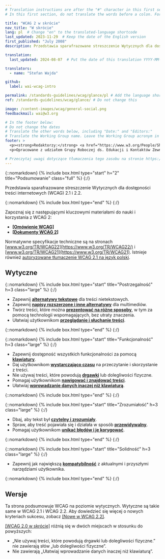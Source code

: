 ```yaml
---
# Translation instructions are after the "#" character in this first section. They are comments that do not show up in the web page. You do not need to translate the instructions after "#".
# In this first section, do not translate the words before a colon. For example, do not translate "title:". Do translate the text after "title:".

title: "WCAG 2 w skrócie"
nav_title: "W skrócie"
lang: pl  # Change "en" to the translated-language shortcode
last_updated: 2023-11-29  # Keep the date of the English version
first_published: "July 2008"
description: Przedstawia sparafrazowane streszczenie Wytycznych dla dostępności treści internetowych (WCAG) 2.

translation:
  last_updated: 2024-08-07  # Put the date of this translation YYYY-MM-DD (with month in the middle)

translators:
  - name: "Stefan Wajda"

github:
  label: wai-wcag-intro

permalink: /standards-guidelines/wcag/glance/pl # Add the language shortcode to the end, with no slash at end, for example: /link/to/page/fr
ref: /standards-guidelines/wcag/glance/ # Do not change this

image: /content-images/wcag/general-social.png
feedbackmail: wai@w3.org

# In the footer below:
# Do not change the dates
# Translate the other words below, including "Date:" and "Editors:"
# Translate the Working Group name. Leave the Working Group acronym in English.
footer: >
  <p><strong>Redaktorzy:</strong> <a href="https://www.w3.org/People/Shawn">Shawn Lawton Henry</a> i Wayne Dick.</p>
  <p>Opracowane z udziałem Grupy Roboczej ds. Edukacji i Kontaktów Zewnętrznych (<a href="https://www.w3.org/WAI/about/groups/eowg/">EOWG</a>) oraz Grupy Roboczej ds. wytycznych dla dostępności (<a href="https://www.w3.org/WAI/GL/">AG WG</a>).</p>

# Przeczytaj uwagi dotyczące tłumaczenia tego zasobu na stronie https://www.w3.org/WAI/about/translating/resources/resource-specific-instructions/
---
```


{::nomarkdown}
{% include box.html type="start" h="2" title="Podsumowanie" class="full" %}
{:/}

Przedstawia sparafrazowane streszczenie Wytycznych dla dostępności treści internetowych (WCAG) 2.1 i 2.2.

{::nomarkdown}
{% include box.html type="end" %}
{:/}

Zapoznaj się z następującymi kluczowymi materiałami do nauki i korzystania z WCAG 2:
-   **[[Omówienie WCAG]](/standards-guidelines/wcag/)**
-   **[[Dokumenty WCAG 2]](/standards-guidelines/wcag/docs/)**

Normatywne specyfikacje techniczne są na stronach [www.w3.org/TR/WCAG22](https://www.w3.org/TR/WCAG22/)
i [www.w3.org/TR/WCAG21](https://www.w3.org/TR/WCAG21). Istnieje również [autoryzowane tłumaczenie WCAG 2.1 na język polski](https://www.w3.org/Translations/WCAG21-pl/). 

## Wytyczne

{::nomarkdown}
{% include box.html type="start" title="Postrzegalność" h=3 class="large" %}
{:/}

-   Zapewnij **[alternatywy tekstowe](https://www.w3.org/WAI/WCAG22/quickref/#text-equiv)** dla treści nietekstowych.
-   Zapewnij [**napisy rozszerzone i inne alternatywy**](https://www.w3.org/WAI/WCAG22/quickref/#media-equiv) dla multimediów.
-   Twórz treści, które można **[prezentować na różne sposoby](https://www.w3.org/WAI/WCAG22/quickref/#content-structure-separation)**, w tym za pomocą technologii wspomagających, bez utraty znaczenia.
-   Ułatwiaj użytkownikom  **[przeglądanie i słuchanie treści](https://www.w3.org/WAI/WCAG22/quickref/#visual-audio-contrast)**.

{::nomarkdown}
{% include box.html type="end" %}
{:/}


{::nomarkdown}
{% include box.html type="start" title="Funkcjonalność" h=3 class="large" %}
{:/}

-   Zapewnij dostępność wszystkich funkcjonalności za pomocą **[klawiatury](https://www.w3.org/WAI/WCAG22/quickref/#keyboard-operation)**.
-   Daj użytkownikom  **[wystarczająco czasu](https://www.w3.org/WAI/WCAG22/quickref/#time-limits)**  na przeczytanie i skorzystanie z treści.
-   Nie używaj treści, które powodują **[drgawki](https://www.w3.org/WAI/WCAG22/quickref/#seizures-and-physical-reactions)** lub dolegliwości fizyczne.
-   Pomagaj użytkownikom **[nawigować i znajdować treści](https://www.w3.org/WAI/WCAG22/quickref/#navigation-mechanisms)**.
-   Ułatwiaj **[wprowadzanie danych inaczej niż klawiaturą](https://www.w3.org/WAI/WCAG22/quickref/#input-modalities)**.

{::nomarkdown}
{% include box.html type="end" %}
{:/}

{::nomarkdown}
{% include box.html type="start" title="Zrozumiałość" h=3 class="large" %}
{:/}

-   Dbaj, aby tekst był **[czytelny i zrozumiały](https://www.w3.org/WAI/WCAG22/quickref/#meaning)**.
-   Spraw, aby treść pojawiała się i działała w sposób **[przewidywalny](https://www.w3.org/WAI/WCAG22/quickref/#consistent-behavior)**.
-   Pomagaj użytkownikom **[unikać błędów i je korygować](https://www.w3.org/WAI/WCAG22/quickref/#minimize-error)**.

{::nomarkdown}
{% include box.html type="end" %}
{:/}

{::nomarkdown}
{% include box.html type="start" title="Solidność" h=3 class="large" %}
{:/}

-   Zapewnij jak największą **[kompatybilność](https://www.w3.org/WAI/WCAG22/quickref/#ensure-compat)** z aktualnymi i przyszłymi narzędziami użytkownika.

{::nomarkdown}
{% include box.html type="end" %}
{:/}

## Wersje

Ta strona podsumowuje WCAG na poziomie wytycznych. Wytyczne są takie same w WCAG 2.1 i WCAG 2.2. Aby dowiedzieć się więcej o nowych kryteriach sukcesu, zobacz [[Nowe w WCAG 2.2]](/standards-guidelines/wcag/new-in-22/).

[[WCAG 2.0 w skrócie]](/standards-guidelines/wcag/20/glance/) różnią się w dwóch miejscach w stosunku do powyższych:
* „Nie używaj treści, które powodują drgawki lub dolegliwości fizyczne.” nie zawierają słów „lub dolegliwości fizyczne”.
* Nie zawierają „Ułatwiaj wprowadzanie danych inaczej niż klawiaturą”.
